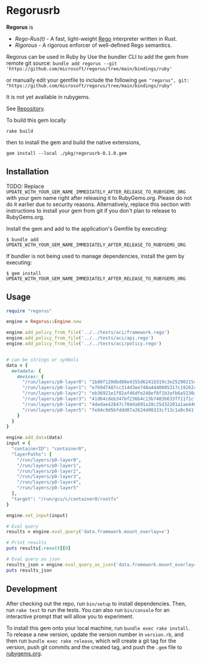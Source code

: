 # Regorusrb

**Regorus** is

  - *Rego*-*Rus(t)*  - A fast, light-weight [Rego](https://www.openpolicyagent.org/docs/latest/policy-language/)
   interpreter written in Rust.
  - *Rigorous* - A rigorous enforcer of well-defined Rego semantics.

Regorus can be used in Ruby by  Use the bundler CLI to add the gem from remote git source:
`
bundle add regorus --git 'https://github.com/microsoft/regorus/tree/main/bindings/ruby'
`

or manually edit your gemfile to include the following
`
gem "regorus", git: "https://github.com/microsoft/regorus/tree/main/bindings/ruby"
`

It is not yet available in rubygems.

See [Repository](https://github.com/microsoft/regorus).

To build this gem locally

`rake build`

then to install the gem and build the native extensions,

`gem install --local ./pkg/regorusrb-0.1.0.gem`

## Installation

TODO: Replace `UPDATE_WITH_YOUR_GEM_NAME_IMMEDIATELY_AFTER_RELEASE_TO_RUBYGEMS_ORG` with your gem name right after releasing it to RubyGems.org. Please do not do it earlier due to security reasons. Alternatively, replace this section with instructions to install your gem from git if you don't plan to release to RubyGems.org.

Install the gem and add to the application's Gemfile by executing:

    $ bundle add UPDATE_WITH_YOUR_GEM_NAME_IMMEDIATELY_AFTER_RELEASE_TO_RUBYGEMS_ORG

If bundler is not being used to manage dependencies, install the gem by executing:

    $ gem install UPDATE_WITH_YOUR_GEM_NAME_IMMEDIATELY_AFTER_RELEASE_TO_RUBYGEMS_ORG

## Usage

```ruby
require "regorus"

engine = Regorus::Engine.new

engine.add_policy_from_file('../../tests/aci/framework.rego')
engine.add_policy_from_file('../../tests/aci/api.rego')
engine.add_policy_from_file('../../tests/aci/policy.rego')


# can be strings or symbols
data = {
  metadata: {
    devices: {
      "/run/layers/p0-layer0": "1b80f120dbd88e4355d6241b519c3e25290215c469516b49dece9cf07175a766",
      "/run/layers/p0-layer1": "e769d7487cc314d3ee748a4440805317c19262c7acd2fdbdb0d47d2e4613a15c",
      "/run/layers/p0-layer2": "eb36921e1f82af46dfe248ef8f1b3afb6a5230a64181d960d10237a08cd73c79",
      "/run/layers/p0-layer3": "41d64cdeb347bf236b4c13b7403b633ff11f1cf94dbc7cf881a44d6da88c5156",
      "/run/layers/p0-layer4": "4dedae42847c704da891a28c25d32201a1ae440bce2aecccfa8e6f03b97a6a6c",
      "/run/layers/p0-layer5": "fe84c9d5bfddd07a2624d00333cf13c1a9c941f3a261f13ead44fc6a93bc0e7a"
    }
  }
}

engine.add_data(data)
input = {
  "containerID": "container0",
  "layerPaths": [
    "/run/layers/p0-layer0",
    "/run/layers/p0-layer1",
    "/run/layers/p0-layer2",
    "/run/layers/p0-layer3",
    "/run/layers/p0-layer4",
    "/run/layers/p0-layer5"
  ],
  "target": "/run/gcs/c/container0/rootfs"
}

engine.set_input(input)

# Eval query
results = engine.eval_query('data.framework.mount_overlay=x')

# Print results
puts results[:result][0]

# Eval query as json
results_json = engine.eval_query_as_json('data.framework.mount_overlay=x')
puts results_json
```

## Development

After checking out the repo, run `bin/setup` to install dependencies. Then, run `rake test` to run the tests. You can also run `bin/console` for an interactive prompt that will allow you to experiment.

To install this gem onto your local machine, run `bundle exec rake install`. To release a new version, update the version number in `version.rb`, and then run `bundle exec rake release`, which will create a git tag for the version, push git commits and the created tag, and push the `.gem` file to [rubygems.org](https://rubygems.org).

